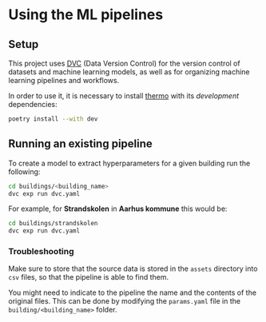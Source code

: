 # Using the ML pipelines

## Setup

This project uses [DVC](https://dvc.org/) (Data Version Control) for the version control of datasets and machine learning models, as well as for organizing machine learning pipelines and workflows.

In order to use it, it is necessary to install [thermo](https://nttdatainnovation.github.io/thermo/) with its *development* dependencies:
```bash
poetry install --with dev
```

## Running an existing pipeline

To create a model to extract hyperparameters for a given building run the following:
```bash
cd buildings/<building_name>
dvc exp run dvc.yaml
```

For example, for **Strandskolen** in **Aarhus kommune** this would be:
```bash
cd buildings/strandskolen
dvc exp run dvc.yaml
```

### Troubleshooting
Make sure to store that the source data is stored in the `assets` directory into `csv` files, so that the pipeline is able to find them.

You might need to indicate to the pipeline the name and the contents of the original files. This can be done by modifying the `params.yaml` file in the `building/<building_name>` folder.
